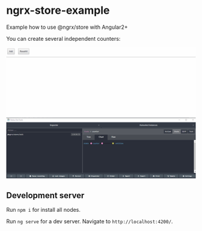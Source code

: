 # ngrx-store-example
Example how to use @ngrx/store with Angular2+

You can create several independent counters:

![alt tag](https://github.com/SergeyMNet/ngrx-store-example/blob/master/Counter.gif)

## Development server

Run `npm i` for install all nodes.

Run `ng serve` for a dev server. Navigate to `http://localhost:4200/`. 
